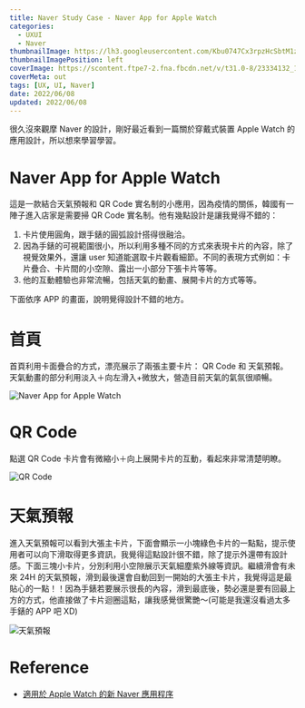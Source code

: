 ```yaml
---
title: Naver Study Case - Naver App for Apple Watch
categories:
  - UXUI
  - Naver
thumbnailImage: https://lh3.googleusercontent.com/Kbu0747Cx3rpzHcSbtM1zDriGFG74zVbtkPmVnOKpmLCS59l7IuKD5M3MKbaq_nEaZM
thumbnailImagePosition: left
coverImage: https://scontent.ftpe7-2.fna.fbcdn.net/v/t31.0-8/23334132_1176106459189674_1239481400149826057_o.png?_nc_cat=111&_nc_sid=6e5ad9&_nc_ohc=kCux1p2xeGoAX8klr-t&_nc_ht=scontent.ftpe7-2.fna&oh=513d1104549da6cc9be7b37179371911&oe=5EC05781
coverMeta: out
tags: [UX, UI, Naver]
date: 2022/06/08
updated: 2022/06/08
---
```


很久沒來觀摩 Naver 的設計，剛好最近看到一篇關於穿戴式裝置 Apple Watch 的應用設計，所以想來學習學習。

<!--more-->

# Naver App for Apple Watch

這是一款結合天氣預報和 QR Code 實名制的小應用，因為疫情的關係，韓國有一陣子進入店家是需要掃 QR Code 實名制。他有幾點設計是讓我覺得不錯的：

1. 卡片使用圓角，跟手錶的圓弧設計搭得很融洽。
2. 因為手錶的可視範圍很小，所以利用多種不同的方式來表現卡片的內容，除了視覺效果外，還讓 user 知道能選取卡片觀看細節。不同的表現方式例如：卡片疊合、卡片間的小空隙、露出一小部分下張卡片等等。
3. 他的互動體驗也非常流暢，包括天氣的動畫、展開卡片的方式等等。

下面依序 APP 的畫面，說明覺得設計不錯的地方。

# 首頁

首頁利用卡面疊合的方式，漂亮展示了兩張主要卡片： QR Code 和 天氣預報。天氣動畫的部分利用淡入＋向左滑入+微放大，營造目前天氣的氣氛很順暢。

![Naver App for Apple Watch](https://postfiles.pstatic.net/MjAyMTA0MTlfMTYz/MDAxNjE4ODI2MzU4NTU0.g9CsGRXV0KAc6CY6uJaFGwTc5zFaIQwXDNQu5Lmo0WYg.m-naKw7tE7RYoSgN1w5XWX_TWNDCi3mLR8C-TttzS8Eg.GIF.nvr_design/0413_1%ED%99%88_900.gif?type=w966)

# QR Code

點選 QR Code 卡片會有微縮小＋向上展開卡片的互動，看起來非常清楚明瞭。

![QR Code](https://postfiles.pstatic.net/MjAyMTA0MTlfNSAg/MDAxNjE4ODI2MzgxNTcx.sRyuQRylSYyWUopKK5fMteJyTNYKFfl0WjrJbcLcR5Mg.zcBQ00boBSh4l_rX-D4P-gWU7CXOIFBPMCUN1bsKUZog.GIF.nvr_design/0413_2QR_900.gif?type=w966)

# 天氣預報

進入天氣預報可以看到大張主卡片，下面會顯示一小塊綠色卡片的一點點，提示使用者可以向下滑取得更多資訊，我覺得這點設計很不錯，除了提示外還帶有設計感。下面三塊小卡片，分別利用小空隙展示天氣細塵紫外線等資訊。繼續滑會有未來 24H 的天氣預報，滑到最後還會自動回到一開始的大張主卡片，我覺得這是最貼心的一點！！因為手錶若要展示很長的內容，滑到最底後，勢必還是要有回最上方的方式，他直接做了卡片迴圈這點，讓我感覺很驚艷～(可能是我還沒看過太多手錶的 APP 吧 XD)

![天氣預報](https://postfiles.pstatic.net/MjAyMTA0MTlfMjcy/MDAxNjE4ODI3NjMyMzcx.7akSzzx8K2K7Rmf7kvD_wERWrC_StxyWLzcwqaDggDEg.d1rP1wI2ON2rkAB6G3gwOB32bIBGFTSqX0kiN_YLew8g.GIF.nvr_design/0407_3%EB%82%A0%EC%94%A8_cc_1000.gif?type=w966)

# Reference

* [適用於 Apple Watch 的新 Naver 應用程序](https://blog.naver.com/nvr_design/222315744463)